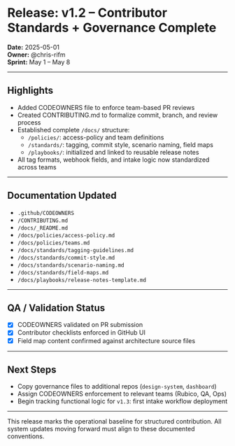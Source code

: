 # Release: v1.2 – Contributor Standards + Governance Complete

**Date:** 2025-05-01  
**Owner:** @chris-rifm  
**Sprint:** May 1 – May 8

---

## Highlights

- Added CODEOWNERS file to enforce team-based PR reviews
- Created CONTRIBUTING.md to formalize commit, branch, and review process
- Established complete `/docs/` structure:
  - `/policies/`: access-policy and team definitions
  - `/standards/`: tagging, commit style, scenario naming, field maps
  - `/playbooks/`: initialized and linked to reusable release notes
- All tag formats, webhook fields, and intake logic now standardized across teams

---

## Documentation Updated

- `.github/CODEOWNERS`
- `/CONTRIBUTING.md`
- `/docs/_README.md`
- `/docs/policies/access-policy.md`
- `/docs/policies/teams.md`
- `/docs/standards/tagging-guidelines.md`
- `/docs/standards/commit-style.md`
- `/docs/standards/scenario-naming.md`
- `/docs/standards/field-maps.md`
- `/docs/playbooks/release-notes-template.md`

---

## QA / Validation Status

- [x] CODEOWNERS validated on PR submission
- [x] Contributor checklists enforced in GitHub UI
- [x] Field map content confirmed against architecture source files

---

## Next Steps

- Copy governance files to additional repos (`design-system`, `dashboard`)
- Assign CODEOWNERS enforcement to relevant teams (Rubico, QA, Ops)
- Begin tracking functional logic for `v1.3`: first intake workflow deployment

---

This release marks the operational baseline for structured contribution. All system updates moving forward must align to these documented conventions.

